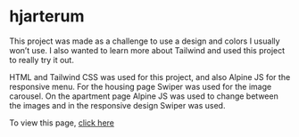 # hjarterum
This project was made as a challenge to use a design and colors I usually won’t use. I also wanted to learn more about Tailwind and used this project to really try it out. 

HTML and Tailwind CSS was used for this project, and also Alpine JS for the responsive menu. 
For the housing page Swiper was used for the image carousel. On the apartment page Alpine JS was used to change between the images and in the responsive design Swiper was used. 

To view this page, [click here](https://zeebracorn.github.io/hjarterum/src)
